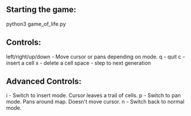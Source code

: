 Starting the game:
------------------
python3 game_of_life.py

Controls:
---------
left/right/up/down - Move cursor or pans depending on mode.
q - quit
c - insert a cell
x - delete a cell
space - step to next generation

Advanced Controls:
------------------
i - Switch to insert mode. Cursor leaves a trail of cells.
p - Switch to pan mode. Pans around map. Doesn't move cursor.
n - Switch back to normal mode. 





